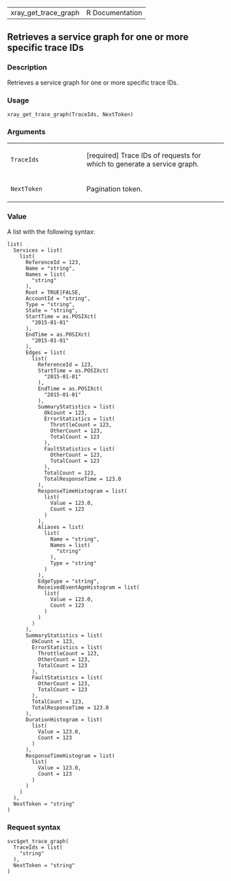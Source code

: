 <table style="width: 100%;">
<tbody>
<tr class="odd">
<td>xray_get_trace_graph</td>
<td style="text-align: right;">R Documentation</td>
</tr>
</tbody>
</table>

## Retrieves a service graph for one or more specific trace IDs

### Description

Retrieves a service graph for one or more specific trace IDs.

### Usage

    xray_get_trace_graph(TraceIds, NextToken)

### Arguments

<table>
<colgroup>
<col style="width: 35%" />
<col style="width: 65%" />
</colgroup>
<tbody>
<tr class="odd">
<td><code id="xray_get_trace_graph_:_TraceIds">TraceIds</code></td>
<td><p>[required] Trace IDs of requests for which to generate a service
graph.</p></td>
</tr>
<tr class="even">
<td><code id="xray_get_trace_graph_:_NextToken">NextToken</code></td>
<td><p>Pagination token.</p></td>
</tr>
</tbody>
</table>

### Value

A list with the following syntax:

    list(
      Services = list(
        list(
          ReferenceId = 123,
          Name = "string",
          Names = list(
            "string"
          ),
          Root = TRUE|FALSE,
          AccountId = "string",
          Type = "string",
          State = "string",
          StartTime = as.POSIXct(
            "2015-01-01"
          ),
          EndTime = as.POSIXct(
            "2015-01-01"
          ),
          Edges = list(
            list(
              ReferenceId = 123,
              StartTime = as.POSIXct(
                "2015-01-01"
              ),
              EndTime = as.POSIXct(
                "2015-01-01"
              ),
              SummaryStatistics = list(
                OkCount = 123,
                ErrorStatistics = list(
                  ThrottleCount = 123,
                  OtherCount = 123,
                  TotalCount = 123
                ),
                FaultStatistics = list(
                  OtherCount = 123,
                  TotalCount = 123
                ),
                TotalCount = 123,
                TotalResponseTime = 123.0
              ),
              ResponseTimeHistogram = list(
                list(
                  Value = 123.0,
                  Count = 123
                )
              ),
              Aliases = list(
                list(
                  Name = "string",
                  Names = list(
                    "string"
                  ),
                  Type = "string"
                )
              ),
              EdgeType = "string",
              ReceivedEventAgeHistogram = list(
                list(
                  Value = 123.0,
                  Count = 123
                )
              )
            )
          ),
          SummaryStatistics = list(
            OkCount = 123,
            ErrorStatistics = list(
              ThrottleCount = 123,
              OtherCount = 123,
              TotalCount = 123
            ),
            FaultStatistics = list(
              OtherCount = 123,
              TotalCount = 123
            ),
            TotalCount = 123,
            TotalResponseTime = 123.0
          ),
          DurationHistogram = list(
            list(
              Value = 123.0,
              Count = 123
            )
          ),
          ResponseTimeHistogram = list(
            list(
              Value = 123.0,
              Count = 123
            )
          )
        )
      ),
      NextToken = "string"
    )

### Request syntax

    svc$get_trace_graph(
      TraceIds = list(
        "string"
      ),
      NextToken = "string"
    )
